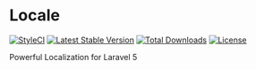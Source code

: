 # Locale
[![StyleCI](https://styleci.io/repos/118966076/shield)](https://styleci.io/repos/118966076)
[![Latest Stable Version](https://poser.pugx.org/mputkowski/laravel-locale/v/stable?format=flat-square)](https://packagist.org/packages/mputkowski/laravel-locale)
[![Total Downloads](https://poser.pugx.org/mputkowski/laravel-locale/downloads?format=flat-square)](https://packagist.org/packages/mputkowski/laravel-locale)
[![License](https://poser.pugx.org/mputkowski/laravel-locale/license?format=flat-square)](https://packagist.org/packages/mputkowski/laravel-locale)

Powerful Localization for Laravel 5
